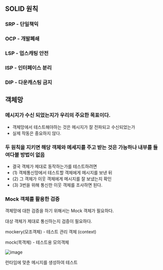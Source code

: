 ## SOLID 원칙
### SRP - 단일책익
### OCP - 개발폐쇄
### LSP - 업스캐팅 안전
### ISP - 인터페이스 분리
### DIP - 다운캐스팅 금지

## 객체망
### 메시지가 수신 되었는지가 우리의 주요한 목표이다.
- 객체망에서 테스트해야하는 것은 메시지가 잘 전파되고 수신되었는가
- 실제 작동은 중요하지 않다.

### 두 원칙을 지키면 해당 객체와 메세지를 주고 받는 것은 가능하나 내부를 들여다볼 방법이 없음
- 결국 객체가 제대로 동작하는가를 테스트하려면 
- (1) 객체통신망에서 테스트할 객체에게 메시지를 보낸 뒤
- (2) 그 객체가 이웃 객체에게 메시지를 잘 보냈는지 확인
- (3) 3번을 위해 통신한 이웃 객체를 조사하면 된다.

### Mock 객체를 활용한 검증
객체망에 대한 검증을 하기 위해서는 Mock 객체가 필요하다.

대상 객체가 제대로 통신하는지 검증이 필요하다.

mockery(모조객체) - 테스트 관리 객체 (context)

mock(목객체) - 테스트용 모의객체

![image](https://user-images.githubusercontent.com/60383031/209930629-226ceb81-3021-45d1-b03d-53f36e1f54ed.png)

런타임에 맞춘 메시지를 생성하여 테스트



